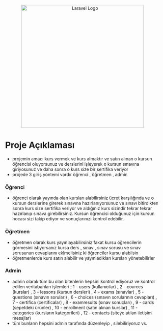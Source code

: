 <p align="center"><a href="https://laravel.com" target="_blank"><img src="https://raw.githubusercontent.com/laravel/art/master/logo-lockup/5%20SVG/2%20CMYK/1%20Full%20Color/laravel-logolockup-cmyk-red.svg" width="400" alt="Laravel Logo"></a></p>

# Proje Açıklaması

- projemin amacı kurs vermek ve kurs almaktır ve satın alınan o kursun öğrencisi oluyorsunuz ve derslerini işleyerek o kursun sınavına giriyosunuz ve daha sonra o kurs size bir sertifika veriyor
- projede 3 giriş yöntemi vardır öğrenci , öğretmen , admin

### Öğrenci 

- öğrenci olarak yayında olan kursları alabilirsiniz ücret karşılığında ve o kursun derslerine girerek sınavına hazırlanıyorsunuz ve sınavı bitirdikten sonra kurs size sertifika veriyor ve aldığınız kurs sizindir tekrar tekrar hazırlanıp sınava girebilirsiniz. Kursun öğrencisi olduğunuz için kursun hocası sizi takip ediyor ve sonuçlarınızı kontrol edebilir.

### Öğretmen

- öğretmen olarak kurs yayınlayabilirsiniz fakat kursu öğrencilerin görmesini istiyorsanız kursa ders , sınav , sınav sorusu ve sınav sorusunun cevaplarını eklmelisiniz ki öğrenciler kursu alabilsin
- öğretmenlerde kurs satın alabilir ve yayınladıkları kursları yönetebilirler

### Admin

- admin olarak tüm bu olan bitenlerin hepsini kontrol ediyoruz ve kontrol edilen veritabanları işlemleri ;
  1 - users (kullanıcılar) ,
  2 - cources (kurslar) ,
  3 - lessons (kursun dersleri) ,
  4 - exams (sınavlar) ,
  5 - questions (sınavın soruları) ,
  6 - choices (sınavın sorularının cevapları) ,
  7 - certifica (certificalar) ,
  8 - examresults (sınav sonuçları) ,
  9 - cards (sepetdeki ürünler) ,
  10 - enrollment (satın alınan kurslar) ,
  11 - categories (kursların kategorileri) ,
  12 - contacts (siteye atılan iletişim mesajlar)
- tüm bunların hepsini admin tarafında düzenleyip , silebiliriyoruz vs.
